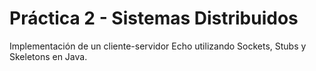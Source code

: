 # Práctica 2 - Sistemas Distribuidos

Implementación de un cliente-servidor Echo utilizando Sockets, Stubs y Skeletons en Java.
